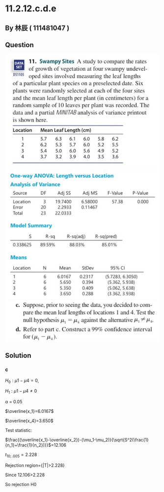 # 11.2.12.c.d.e

## By 林辰 ( 111481047 )

## Question

![image](https://github.com/HWTeng-Course/202402-Statistics/blob/main/Images/S__41779227%20-%20%E8%A4%87%E8%A3%BD.jpg)
![image](https://github.com/HWTeng-Course/202402-Statistics/blob/main/Images/S__41779228.jpg)
![image](https://github.com/HWTeng-Course/202402-Statistics/blob/main/Images/S__41779229.jpg)
## Solution
### c
$H_0: μ1 - μ4 = 0$,

$H_1: μ1 - μ4 ≠ 0$

α = 0.05

$\overline{x_1}=6.0167$

$\overline{x_4}=3.650$

Test statistic:

$\frac{(\overline{x_1}-\overline{x_2})-(\mu_1-\mu_2)}{\sqrt{S^2(\frac{1}{n_1}+\frac{1}{n_2})}}$=12.106

$t_{10;.005} = 2.228$

Rejection region={|T|>2.228}

Since 12.106>2.228

So rejection H0


